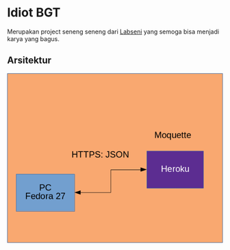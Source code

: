# Idiot BGT

Merupakan project seneng seneng dari [Labseni](https://labseni.herokuapp.com) yang semoga bisa menjadi karya yang bagus.



## Arsitektur
![Gambar Arsitekturnya](./images/pic1.png)
